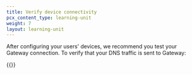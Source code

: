 ```yaml
---
title: Verify device connectivity
pcx_content_type: learning-unit
weight: 7
layout: learning-unit
---
```


After configuring your users' devices, we recommend you test your Gateway connection. To verify that your DNS traffic is sent to Gateway:

{{<render file="gateway/_verify-connectivity.md" withParameters="DNS" productFolder="cloudflare-one">}}
